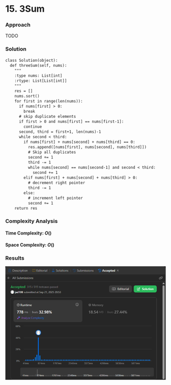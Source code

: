 # 15. 3Sum 

### Approach
TODO

### Solution
```
class Solution(object):
  def threeSum(self, nums):
    """
    :type nums: List[int]
    :rtype: List[List[int]]
    """
    res = []
    nums.sort()
    for first in range(len(nums)):
      if nums[first] > 0:
        break
      # skip duplicate elements
      if first > 0 and nums[first] == nums[first-1]:
        continue
      second, third = first+1, len(nums)-1
      while second < third:
        if nums[first] + nums[second] + nums[third] == 0:
          res.append([nums[first], nums[second], nums[third]])
          # Skip all duplicates
          second += 1
          third -= 1
          while nums[second] == nums[second-1] and second < third:
            second += 1
        elif nums[first] + nums[second] + nums[third] > 0:
          # decrement right pointer
          third -= 1
        else:
          # increment left pointer
          second += 1
    return res
```

### Complexity Analysis
#### Time Complexity: $O()$


#### Space Complexity: $O()$


### Results

![screenshot](/two_pointer/medium/15_3sum/15_3sum.png)
